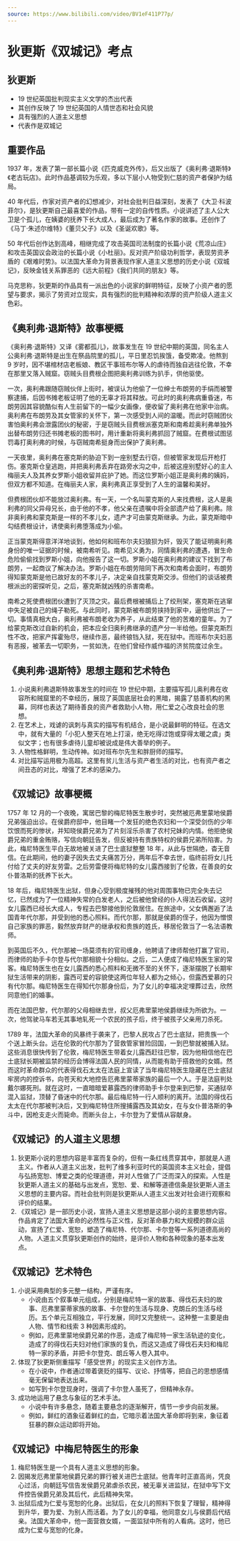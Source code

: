 ```yaml
---
source: https://www.bilibili.com/video/BV1eF411P77p/
---
```


# 狄更斯《双城记》考点

## 狄更斯

- 19 世纪英国批判现实主义文学的杰出代表
- 其创作反映了 19 世纪英国的人情世态和社会风貌
- 具有强烈的人道主义思想
- 代表作是双城记

## 重要作品

1937 年，发表了第一部长篇小说《匹克威克外传》，后又出版了《奥利弗·退斯特》《老古玩店》。此时作品基调较为乐观，多以下层小人物受到仁慈的资产者保护为结局。

40 年代后，作家对资产者的幻想减少，对社会批判日益深刻，发表了《大卫·科波菲尔》，是狄更斯自己最喜爱的作品，带有一定的自传性质。小说讲述了主人公大卫是个孤儿，在姨婆的抚养下长大成人，最后成为了著名作家的故事。还创作了《马丁·朱述尔维特》《董贝父子》以及《圣诞欢歌》等。

50 年代后创作达到高峰，相继完成了攻击英国司法制度的长篇小说《荒凉山庄》和攻击英国议会政治的长篇小说《小杜丽》。反对资产阶级功利哲学，表现劳资矛盾的《艰难时势》。以法国大革命为背景表现作家人道主义思想的历史小说《双城记》，反映金钱关系罪恶的《远大前程》《我们共同的朋友》等。

马克思称，狄更斯的作品具有一派出色的小说家的鲜明特征，反映了小资产者的愿望与要求，揭示了劳资对立现实，具有强烈的批判精神和浓厚的资产阶级人道主义色彩。

## 《奥利弗·退斯特》故事梗概

《奥利弗·退斯特》又译《雾都孤儿》，故事发生在 19 世纪中期的英国，同名主人公奥利弗·退斯特是出生在祭品院里的孤儿，平日里忍饥挨饿，备受欺凌。他熬到 9 岁时，因不堪棺材店老板娘、教区干事班布尔等人的虐待而独自逃往伦敦，不幸在那里又落入贼窟。窃贼头目费根企图把奥利弗训练为扒手，供他驱使。

一次，奥利弗跟随窃贼伙伴上街时，被误认为他偷了一位绅士布朗劳的手绢而被警察逮捕，后因书摊老板证明了他的无辜才将其释放。可此时的奥利弗病重昏迷，布朗劳因其容貌酷似有人生前留下的一幅少女画像，便收留了奥利弗在他家中治病。奥利弗在布朗劳及其女管家的关怀下，第一次感受到人间的温暖。而此时窃贼团伙害怕奥利弗会泄露团伙的秘密，于是窃贼头目费根派塞克斯和南希趁奥利弗单独外出替布朗劳归还书摊老板的图书时，用计重新将奥利弗抓回了贼窟。在费根试图惩罚毒打奥利弗的时候，与窃贼南希挺身而出保护了奥利弗。

一天夜里，奥利弗在塞克斯的胁迫下到一座别墅去行窃，但被管家发现后开枪打伤。塞克斯仓皇逃跑，并把奥利弗丢弃在路旁水沟之中，后被这座别墅好心的主人梅丽夫人及其养女罗斯小姐收留并庇护了她。而这位罗斯小姐正是奥利弗的姨妈，但双方都不知道。在梅丽夫人家，奥利弗真正享受到了人生的温馨和美好。

但费根团伙却不能放过奥利弗。有一天，一个名叫蒙克斯的人来找费根，这人是奥利弗的同父异母兄长，由于他的不孝，他父亲在遗嘱中将全部遗产给了奥利弗。除非奥利弗和蒙克斯是一样的不孝儿女，遗产才可由蒙克斯继承。为此，蒙克斯暗中勾结费根设计，诱使奥利弗堕落成为小偷。

正当蒙克斯得意洋洋地谈到，他如何和班布尔夫妇狼狈为奸，毁灭了能证明奥利弗身份的唯一证据的时候，被南希听见。南希见义勇为，同情奥利弗的遭遇，冒生命危险偷偷找到罗斯小姐，向他报告了这一切。罗斯小姐在奥利弗的建议下找到了布朗劳，一起商议了解决办法。罗斯小姐在布朗劳陪同下再次和南希会面时，布朗劳得知蒙克斯是他已故好友的不孝儿子，决定亲自找蒙克斯交涉。但他们的谈话被费根派出的密探听见，之后，塞克斯就凶残的杀害南希。

南希之死使费根团伙遭到了灭顶之灾。最后费根被捕后上了绞刑架，塞克斯在逃窜中失足被自己的绳子勒死。与此同时，蒙克斯被布朗劳挟持到家中，逼他供出了一切。事情真相大白，奥利弗被布朗老收为养子，从此结束了他的苦难的童年。为了给蒙克斯改过自新的机会，把本应全归奥利弗继承的遗产分一半给他。但蒙克斯烈性不改，把家产挥霍殆尽，继续作恶，最终锒铛入狱，死在狱中。而班布尔夫妇恶有恶报，被革去一切职务，一贫如洗，在他们曾经作威作福的济贫院度过余生。

## 《奥利弗·退斯特》思想主题和艺术特色

1. 小说奥利弗退斯特故事发生的时间在 19 世纪中期，主要描写孤儿奥利弗在收容所和贼窟里的不幸经历，展现了英国底层社会的黑暗，揭露了慈善机构的黑幕，同样也表达了期待善良的资产者救助小人物，用仁爱之心改良社会的思想。
2. 在艺术上，戏谑的讽刺与真实的描写有机结合，是小说最鲜明的特征。在选文中，就有大量的「小犯人整天在地上打滚，绝无吃得过饱或穿得太暖之虞」类似文字；也有很多虐待儿童却被说成是伟大善举的例子。
3. 人物性格鲜明，生动传神。如对班布尔先生和胖厨师的描写。
4. 对比描写运用极为高超。这里有贫儿生活与资产者生活的对比，也有资产者之间丑态的对比，增强了艺术的感染力。

## 《双城记》故事梗概

1757 年 12 月的一个夜晚，寓居巴黎的梅尼特医生散步时，突然被厄弗里蒙地侯爵兄弟强迫出诊。在侯爵府邸中，他目睹一个发狂的绝色农妇和一个深受剑伤的少年饮恨而死的惨状，并知晓侯爵兄弟为了片刻淫乐杀害了农村兄妹的内情。他拒绝侯爵兄弟的重金贿赂，写信向朝廷告发，但反被持有贵族特权的侯爵兄弟所陷害。为此，梅尼特医生平白无故地被关进了巴士底狱整整 18 年，从此与世隔绝，杳无音信。在此期间，他的妻子因失去丈夫痛苦万分，两年后不幸去世，临终前将女儿托付给了丈夫的好友劳雷。之后劳雷便将梅尼特的女儿露西接到了伦敦，在善良的女仆普洛斯的抚养下长大。

18 年后，梅尼特医生出狱，但身心受到极度摧残的他对周围事物已完全失去记忆，已然成为了一位精神失常的白发老人，之后被他曾经的仆人得法石收留。这时女儿露西已经长大成人，专程去巴黎接他到伦敦居住。在旅途中，父女俩邂逅了法国青年代尔那，并受到他的悉心照料。而代尔那，那就是侯爵的侄子，他因为憎恨自己家族的罪恶，毅然放弃财产的继承权和贵族的姓氏，移居伦敦当了一名法语教师。

到英国后不久，代尔那被一场莫须有的官司缠身，他聘请了律师帮他打赢了官司，而律师的助手卡尔登与代尔那相貌十分相似。之后，二人便成了梅尼特医生家的常客。梅尼特医生也在女儿露西的悉心照料和无微不至的关怀下，逐渐摆脱了长期牢狱生活带来的阴影，露西可爱的容貌使这两位年轻人都为之倾心，但露西爱慕的只有代尔那。梅尼特医生在得知代尔那身份后，为了女儿的幸福决定埋葬过去，欣然同意他们的婚事。

而在法国巴黎，代尔那的父母相继去世，叔父厄弗里蒙地侯爵继续为所欲为。一次，他驾驶马车若无其事地轧死一个农民的孩子后，终于被孩子父亲用刀杀死。

1789 年，法国大革命的风暴终于袭来了，巴黎人民攻占了巴士底狱，把贵族一个个送上断头台。远在伦敦的代尔那为了营救管家冒险回国，一到巴黎就被捕入狱。这些消息很快传到了伦敦，梅尼特医生带着女儿露西赶往巴黎，因为他相信他在巴士底狱长期被监禁的经历会博得法国人民的同情，从而能有助于搭救他的女婿。然而这时革命群众的代表得伐石太太在法庭上宣读了当年梅尼特医生隐藏在巴士底狱牢房内的控诉书，向苍天和大地控告厄弗里蒙蒂家族的最后一个人。于是法庭判处戴尔娜死刑。就在这时，一直暗暗爱慕露西的律师助手卡尔登来到巴黎，买通狱卒混入监狱，顶替了昏迷中的代尔那。最后梅尼特一行人顺利的离开。法国的得伐石太太在代尔那被判决后，又到梅尼特住所搜捕露西及其幼女，在与女仆普洛斯的争斗中，因枪支走火而毙命。而断头台上，卡尔登为了爱情从容献身。

## 《双城记》的人道主义思想

1. 狄更斯小说的思想内容是丰富而复杂的，但有一条红线贯穿其中，那就是人道主义。作者从人道主义出发，批判了维多利亚时代的英国资本主义社会，提倡与弘扬宽恕、博爱之类的伦理道德，并对人性做了广泛而深入的探索。人性是狄更斯人道主义的基础与出发点，宽恕、爱、和解等道德信条是狄更斯人道主义思想的主要内容。而社会批判则是狄更斯从人道主义出发对社会进行观察和评价的结果。
2. 《双城记》是一部历史小说，宣扬人道主义思想是这部小说的主要思想内容。作品肯定了法国大革命的必然性与正义性，反对革命暴力和大规模的群众运动，宣扬了仁爱、宽恕，塑造了梅尼特、代尔那、卡尔登等一系列道德高尚的人物。人道主义贯穿狄更斯创作的始终，是评价人物和各种现象的基本出发点。

## 《双城记》艺术特色

1. 小说采用典型的多元整一结构，严谨有序。
   - 小说由五个叙事单元组成，分别是梅尼特一家的故事、得伐石夫妇的故事、厄弗里蒙蒂家族的故事、卡尔登的生活与现身、克朗丘的生活与经历。五个单元互相独立，平行发展，同时又完整统一。这种整一主要是由人物、情节和线索 3 种因素形成的。
   - 例如，厄弗里蒙地侯爵兄弟的作恶，造成了梅尼特一家生活轨迹的变化，造成了的得伐石夫妇对他们家族的复仇，而这又造成了得伐石夫妇和梅尼特一家的矛盾，并把卡尔登克、朗丘等人卷入其中。
2. 体现了狄更斯侧重描写「感受世界」的现实主义创作方法。
   - 在小说中，作者通过带着褒贬的描写、议论、抒情等，把自己的思想感情毫无保留地表达出来。
   - 如写到卡尔登现身时，强调了卡尔登人虽死了，但精神永存。
3. 成功地运用了悬念与象征的艺术手法。
   - 小说中有许多悬念，随着主要悬念的逐渐解开，情节一步步向前发展。
   - 例如，鲜红的酒象征着鲜红的血，它暗示着法国大革命即将到来，象征着狂暴的群众运动即将开始。

## 《双城记》中梅尼特医生的形象

1. 梅尼特医生是一个具有人道主义思想的形象。
2. 因揭发厄弗里蒙地侯爵兄弟的罪行被关进巴士底狱。他青年时正直高尚，凭良心过活，向朝廷写信告发侯爵兄弟虐杀农民，被无辜关进监狱，在狱中写下文件控告侯爵兄弟及其后代，此后精神失常。
3. 出狱后成为仁爱与宽恕的化身。出狱后，在女儿的照料下恢复了理智，精神得到升华，要为爱、为别人而活着。为了女儿的幸福，他同意女儿与侯爵后代结亲。法国大革命中，他一面营救女婿，一面监狱中所有的人看病。这时，他已成为仁爱与宽恕的化身。
